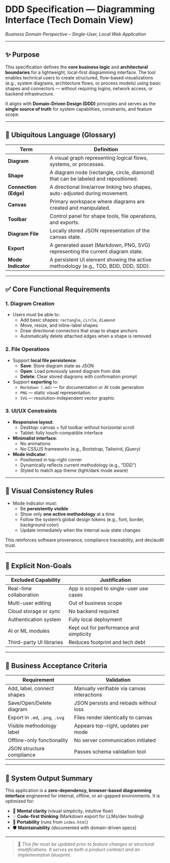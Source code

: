 # DDD Specification — Diagramming Interface (Tech Domain View)
*Business Domain Perspective – Single-User, Local Web Application*

---

## ✨ Purpose

This specification defines the **core business logic** and **architectural boundaries** for a lightweight, local-first diagramming interface. The tool enables technical users to create structured, flow-based visualizations (e.g., system diagrams, architecture flows, or process models) using basic shapes and connectors — without requiring logins, network access, or backend infrastructure.

It aligns with **Domain-Driven Design (DDD)** principles and serves as the **single source of truth** for system capabilities, constraints, and feature scope.

---

## 🧠 Ubiquitous Language (Glossary)

| Term | Definition |
|------|------------|
| **Diagram** | A visual graph representing logical flows, systems, or processes. |
| **Shape** | A diagram node (rectangle, circle, diamond) that can be labeled and repositioned. |
| **Connection (Edge)** | A directional line/arrow linking two shapes, auto-adjusted during movement. |
| **Canvas** | Primary workspace where diagrams are created and manipulated. |
| **Toolbar** | Control panel for shape tools, file operations, and exports. |
| **Diagram File** | Locally stored JSON representation of the canvas state. |
| **Export** | A generated asset (Markdown, PNG, SVG) representing the current diagram state. |
| **Mode Indicator** | A persistent UI element showing the active methodology (e.g., TDD, BDD, DDD, SDD). |

---

## ✅ Core Functional Requirements

### 1. Diagram Creation

- Users must be able to:
  - Add basic shapes: `rectangle`, `circle`, `diamond`
  - Move, resize, and inline-label shapes
  - Draw directional connectors that snap to shape anchors
  - Automatically delete attached edges when a shape is removed

### 2. File Operations

- Support **local file persistence**:
  - **Save**: Store diagram state as JSON
  - **Open**: Load previously saved diagram from disk
  - **Delete**: Clear stored diagrams with confirmation prompt
- Support **exporting** to:
  - `Markdown (.md)` — for documentation or AI code generation
  - `PNG` — static visual representation
  - `SVG` — resolution-independent vector graphic

### 3. UI/UX Constraints

- **Responsive layout**:
  - Desktop: canvas + full toolbar without horizontal scroll
  - Tablet: fully touch-compatible interface
- **Minimalist interface**:
  - No animations
  - No CSS/JS frameworks (e.g., Bootstrap, Tailwind, jQuery)
- **Mode indicator**:
  - Positioned in top-right corner
  - Dynamically reflects current methodology (e.g., “DDD”)
  - Styled to match app theme (light/dark mode aware)

---

## 🎨 Visual Consistency Rules

- Mode indicator must:
  - Be **persistently visible**
  - Show only **one active methodology** at a time
  - Follow the system’s global design tokens (e.g., font, border, background color)
  - Update immediately when the internal `mode` state changes

This reinforces software provenance, compliance traceability, and dev/audit trust.

---

## 🛑 Explicit Non-Goals

| Excluded Capability | Justification |
|----------------------|---------------|
| Real-time collaboration | App is scoped to single-user use cases |
| Multi-user editing | Out of business scope |
| Cloud storage or sync | No backend required |
| Authentication system | Fully local deployment |
| AI or ML modules | Kept out for performance and simplicity |
| Third-party UI libraries | Reduces footprint and tech debt |

---

## 📌 Business Acceptance Criteria

| Requirement | Validation |
|-------------|------------|
| Add, label, connect shapes | Manually verifiable via canvas interactions |
| Save/Open/Delete diagram | JSON persists and reloads without loss |
| Export in `.md`, `.png`, `.svg` | Files render identically to canvas |
| Visible methodology label | Appears top-right, updates per mode |
| Offline-only functionality | No server communication initiated |
| JSON structure compliance | Passes schema validation tool |

---

## 🔁 System Output Summary

This application is a **zero-dependency, browser-based diagramming interface** engineered for internal, offline, or air-gapped environments. It is optimized for:

- 🧠 **Mental clarity** (visual simplicity, intuitive flow)
- 💡 **Code-first thinking** (Markdown export for LLMs/dev tooling)
- 💾 **Portability** (runs from `index.html`)
- 🛡 **Maintainability** (documented with domain-driven specs)

---

> 🧾 *This file must be updated prior to feature changes or structural modifications. It serves as both a product contract and an implementation blueprint.*

